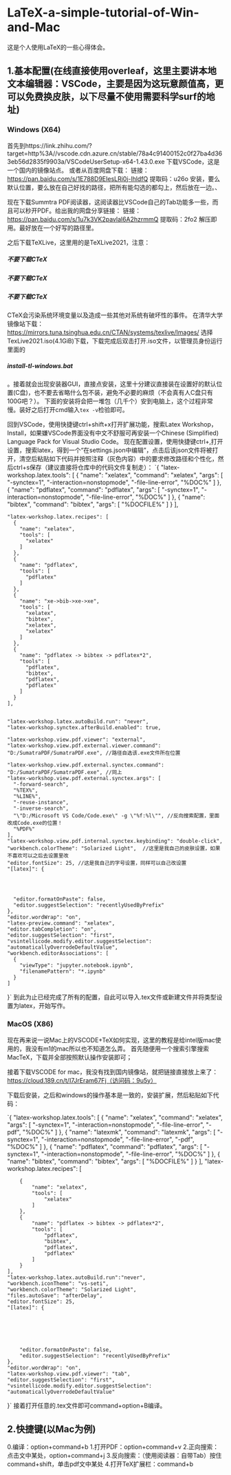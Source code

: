 # LaTeX-a-simple-tutorial-of-Win-and-Mac
这是个人使用LaTeX的一些心得体会。
## 1.基本配置(在线直接使用overleaf，这里主要讲本地文本编辑器：VSCode，主要是因为这玩意颜值高，更可以免费换皮肤，以下尽量不使用需要科学surf的地址)
### Windows (X64)
首先到https://link.zhihu.com/?target=http%3A//vscode.cdn.azure.cn/stable/78a4c91400152c0f27ba4d363eb56d2835f9903a/VSCodeUserSetup-x64-1.43.0.exe
下载VSCode，这是一个国内的镜像站点。
或者从百度网盘下载：
链接：https://pan.baidu.com/s/1E788D9EIesLRi0j-lhldfQ 
提取码：u26o 
安装，要么默认位置，要么放在自己好找的路径，把所有能勾选的都勾上，然后放在一边。、

现在下载Summtra PDF阅读器，这阅读器比VSCode自己的Tab功能多一些，而且可以秒开PDF。给出我的网盘分享链接：
链接：https://pan.baidu.com/s/1u7k3VK2pavlal6A2hzrmmQ 
提取码：2fo2 
解压即用。最好放在一个好写的路径里。

之后下载TeXLive，这里用的是TeXLive2021，注意：
##### 不要下载CTeX
##### 不要下载CTeX
##### 不要下载CTeX
CTeX会污染系统环境变量以及造成一些其他对系统有破坏性的事件。
在清华大学镜像站下载：https://mirrors.tuna.tsinghua.edu.cn/CTAN/systems/texlive/Images/
选择TexLive2021.iso(4.1GiB)下载，下载完成后双击打开.iso文件，以管理员身份运行里面的
##### install-tl-windows.bat
。接着就会出现安装器GUI，直接点安装，这里十分建议直接装在设置好的默认位置(C盘)，也不要去省略什么包不装，避免不必要的麻烦（不会真有人C盘只有100G吧？）。
下面的安装将会把一堆包（几千个）安到电脑上，这个过程非常慢。装好之后打开cmd输入`tex -v`检验即可。

回到VSCode，使用快捷键ctrl+shift+x打开扩展功能，搜索Latex Workshop，Install，如果嫌VSCode界面没有中文不舒服可再安装一个Chinese (Simplified) Language Pack for Visual Studio Code。
现在配置设置，使用快捷键ctrl+,打开设置，搜索latex，得到一个“在settings.json中编辑”，点击后该json文件将被打开，清空后粘贴如下代码并按照注释（灰色内容）中的要求修改路径和个性化，然后ctrl+s保存（建议直接将仓库中的代码文件复制走）：
`{
    "latex-workshop.latex.tools": [
        {
            "name": "xelatex",
            "command": "xelatex",
            "args": [
              "-synctex=1",
              "-interaction=nonstopmode",
              "-file-line-error",
              "%DOC%"
            ]
          },
        {
        "name": "pdflatex",
        "command": "pdflatex",
        "args": [
          "-synctex=1",
          "-interaction=nonstopmode",
          "-file-line-error",
          "%DOC%"
        ]
      },
      {
        "name": "bibtex",
        "command": "bibtex",
        "args": [
          "%DOCFILE%"
        ]
      }
    ],
  
  
    "latex-workshop.latex.recipes": [
      {
        "name": "xelatex",
        "tools": [
          "xelatex"
        ]
      },
      {
        "name": "pdflatex",
        "tools": [
          "pdflatex"
        ]
      },
      {
        "name": "xe->bib->xe->xe",
        "tools": [
          "xelatex",
          "bibtex",
          "xelatex",
          "xelatex"
        ]
      },
      {
        "name": "pdflatex -> bibtex -> pdflatex*2",
        "tools": [
          "pdflatex",
          "bibtex",
          "pdflatex",
          "pdflatex"
        ]
      }
    ],
  
    
    "latex-workshop.latex.autoBuild.run": "never", 
    "latex-workshop.synctex.afterBuild.enabled": true,
  
    "latex-workshop.view.pdf.viewer": "external",
    "latex-workshop.view.pdf.external.viewer.command": "D:/SumatraPDF/SumatraPDF.exe", //路径自选该.exe文件所在位置
  
    "latex-workshop.view.pdf.external.synctex.command": "D:/SumatraPDF/SumatraPDF.exe", //同上
    "latex-workshop.view.pdf.external.synctex.args": [
      "-forward-search",
      "%TEX%",
      "%LINE%",
      "-reuse-instance",
      "-inverse-search",
      "\"D:/Microsoft VS Code/Code.exe\" -g \"%f:%l\"", //反向搜索配置，里面改成Code.exe的位置！
      "%PDF%"
    ],
    "latex-workshop.view.pdf.internal.synctex.keybinding": "double-click",
    "workbench.colorTheme": "Solarized Light",  //这里是我自己的皮肤设置，如果不喜欢可以之后去设置里改
    "editor.fontSize": 25, //这是我自己的字号设置，同样可以自己改设置
    "[latex]": {
      
      


      "editor.formatOnPaste": false,
      "editor.suggestSelection": "recentlyUsedByPrefix"
    },
    "editor.wordWrap": "on",
    "latex-preview.command": "xelatex",
    "editor.tabCompletion": "on",
    "editor.suggestSelection": "first",
    "vsintellicode.modify.editor.suggestSelection": "automaticallyOverrodeDefaultValue",
    "workbench.editorAssociations": [
      {
        "viewType": "jupyter.notebook.ipynb",
        "filenamePattern": "*.ipynb"
      }
    ]
  }`
  到此为止已经完成了所有的配置，自此可以导入.tex文件或新建文件并将类型设置为latex，开始写作。
  
  
  ### MacOS (X86)
  现在再来说一说Mac上的VSCODE+TeX如何实现，这里的教程是给intel版mac使用的，我没有m1的mac所以也不知道怎么弄。
  首先随便用一个搜索引擎搜索MacTeX，下载并全部按照默认操作安装即可；
  
  接着下载VSCODE for mac，我没有找到国内镜像站，就把链接直接放上来了：
  https://cloud.189.cn/t/I7JrEram67Fj（访问码：9u5y）
  
  下载后安装，之后和windows的操作基本是一致的，安装扩展，然后粘贴如下代码：
  
  `{
    "latex-workshop.latex.tools": [
        {
            "name": "xelatex",
            "command": "xelatex",
            "args": [
                "-synctex=1",
                "-interaction=nonstopmode",
                "-file-line-error",
                "-pdf",
                "%DOC%"
            ]
        },
        {
            "name": "latexmk",
            "command": "latexmk",
            "args": [
                "-synctex=1",
                "-interaction=nonstopmode",
                "-file-line-error",
                "-pdf",
                "%DOC%"
            ]
        },
        {
            "name": "pdflatex",
            "command": "pdflatex",
            "args": [
                "-synctex=1",
                "-interaction=nonstopmode",
                "-file-line-error",
                "%DOC%"
            ]
        },
        {
            "name": "bibtex",
            "command": "bibtex",
            "args": [
                "%DOCFILE%"
            ]
        }
    ],
    "latex-workshop.latex.recipes": [

        {
            "name": "xelatex",
            "tools": [
                "xelatex"
            ]
        },
        {
            "name": "pdflatex -> bibtex -> pdflatex*2",
            "tools": [
                "pdflatex",
                "bibtex",
                "pdflatex",
                "pdflatex"
            ]
        }
    ],
    "latex-workshop.latex.autoBuild.run":"never",
    "workbench.iconTheme": "vs-seti",
    "workbench.colorTheme": "Solarized Light",
    "files.autoSave": "afterDelay",
    "editor.fontSize": 25,
    "[latex]": {
        

    
    
    

        "editor.formatOnPaste": false,
        "editor.suggestSelection": "recentlyUsedByPrefix"
    },
    "editor.wordWrap": "on",
    "latex-workshop.view.pdf.viewer": "tab",
    "editor.suggestSelection": "first",
    "vsintellicode.modify.editor.suggestSelection": "automaticallyOverrodeDefaultValue"
}`
  接着打开任意的.tex文件即可command+option+B编译。
  
  ## 2.快捷键(以Mac为例)
  0.编译：option+command+b
  1.打开PDF：option+command+v
  2.正向搜索：点击文中某处，option+command+j
  3.反向搜索：（使用阅读器：自带Tab）按住command+shift，单击pdf文中某处
  4.打开TeX扩展栏：command+b
  
  
  
